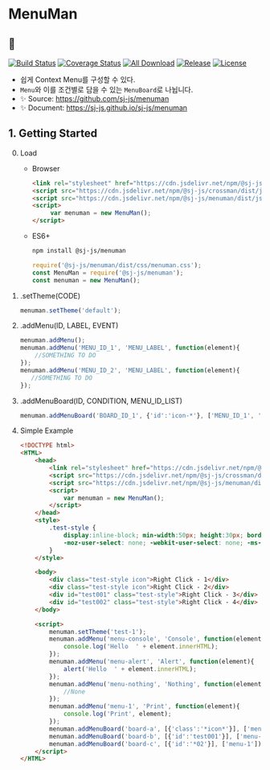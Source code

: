 # MenuMan
## 📃
[![Build Status](https://travis-ci.org/sj-js/menuman.svg?branch=master)](https://travis-ci.org/sj-js/menuman)
[![Coverage Status](https://coveralls.io/repos/github/sj-js/keyman/badge.svg)](https://coveralls.io/github/sj-js/keyman)
[![All Download](https://img.shields.io/github/downloads/sj-js/menuman/total.svg)](https://github.com/sj-js/menuman/releases)
[![Release](https://img.shields.io/github/release/sj-js/menuman.svg)](https://github.com/sj-js/menuman/releases)
[![License](https://img.shields.io/github/license/sj-js/menuman.svg)](https://github.com/sj-js/menuman/releases)

- 쉽게 Context Menu를 구성할 수 있다.
- `Menu`와 이를 조건별로 담을 수 있는 `MenuBoard`로 나뉩니다.
- ✨ Source: https://github.com/sj-js/menuman
- ✨ Document: https://sj-js.github.io/sj-js/menuman



## 1. Getting Started
0. Load
    - Browser
        ```html
        <link rel="stylesheet" href="https://cdn.jsdelivr.net/npm/@sj-js/menuman/dist/css/menuman.min.css">
        <script src="https://cdn.jsdelivr.net/npm/@sj-js/crossman/dist/js/crossman.min.js"></script>
        <script src="https://cdn.jsdelivr.net/npm/@sj-js/menuman/dist/js/menuman.min.js"></script>
        <script>
             var menuman = new MenuMan();
        </script>
        ```
    - ES6+
        ```bash
        npm install @sj-js/menuman
        ```
        ```js
        require('@sj-js/menuman/dist/css/menuman.css');
        const MenuMan = require('@sj-js/menuman');
        const menuman = new MenuMan();
        ```

1. .setTheme(CODE)
    ```js
    menuman.setTheme('default');
    ```   
   
2. .addMenu(ID, LABEL, EVENT)   
   ```js
   menuman.addMenu();
   menuman.addMenu('MENU_ID_1', 'MENU_LABEL', function(element){
       //SOMETHING TO DO
   });
   menuman.addMenu('MENU_ID_2', 'MENU_LABEL', function(element){
      //SOMETHING TO DO 
   });
   ```
   
3. .addMenuBoard(ID, CONDITION, MENU_ID_LIST)    
   ```js
   menuman.addMenuBoard('BOARD_ID_1', {'id':'icon-*'}, ['MENU_ID_1', 'MENU_ID_2']);
   ```

4. Simple Example
    ```html
    <!DOCTYPE html>
    <HTML>
        <head>
            <link rel="stylesheet" href="https://cdn.jsdelivr.net/npm/@sj-js/menuman/dist/css/menuman.min.css">
            <script src="https://cdn.jsdelivr.net/npm/@sj-js/crossman/dist/js/crossman.min.js"></script>
            <script src="https://cdn.jsdelivr.net/npm/@sj-js/menuman/dist/js/menuman.min.js"></script>
            <script>
                var menuman = new MenuMan();
            </script>
        </head>
        <style>
            .test-style { 
                display:inline-block; min-width:50px; height:30px; border:2px solid black; cursor:pointer; background:pink;
                -moz-user-select: none; -webkit-user-select: none; -ms-user-select:none; user-select:none;-o-user-select:none; 
            }
        </style>
    
        <body>
            <div class="test-style icon">Right Click - 1</div>
            <div class="test-style icon">Right Click - 2</div>
            <div id="test001" class="test-style">Right Click - 3</div>
            <div id="test002" class="test-style">Right Click - 4</div>
        </body>
    
        <script>
            menuman.setTheme('test-1');
            menuman.addMenu('menu-console', 'Console', function(element){
                console.log('Hello  ' + element.innerHTML);
            });
            menuman.addMenu('menu-alert', 'Alert', function(element){
                alert('Hello  ' + element.innerHTML);
            });
            menuman.addMenu('menu-nothing', 'Nothing', function(element){
                //None
            });
            menuman.addMenu('menu-1', 'Print', function(element){
                console.log('Print', element);
            });
            menuman.addMenuBoard('board-a', [{'class':'*icon*'}], ['menu-console', 'menu-alert']);
            menuman.addMenuBoard('board-b', [{'id':'test001'}], ['menu-nothing']);
            menuman.addMenuBoard('board-c', [{'id':'*02'}], ['menu-1']);
        </script>
    </HTML>
    ```
